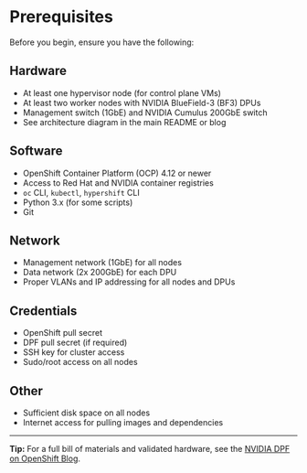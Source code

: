 # Prerequisites

Before you begin, ensure you have the following:

## Hardware
- At least one hypervisor node (for control plane VMs)
- At least two worker nodes with NVIDIA BlueField-3 (BF3) DPUs
- Management switch (1GbE) and NVIDIA Cumulus 200GbE switch
- See architecture diagram in the main README or blog

## Software
- OpenShift Container Platform (OCP) 4.12 or newer
- Access to Red Hat and NVIDIA container registries
- `oc` CLI, `kubectl`, `hypershift` CLI
- Python 3.x (for some scripts)
- Git

## Network
- Management network (1GbE) for all nodes
- Data network (2x 200GbE) for each DPU
- Proper VLANs and IP addressing for all nodes and DPUs

## Credentials
- OpenShift pull secret
- DPF pull secret (if required)
- SSH key for cluster access
- Sudo/root access on all nodes

## Other
- Sufficient disk space on all nodes
- Internet access for pulling images and dependencies

---

**Tip:** For a full bill of materials and validated hardware, see the [NVIDIA DPF on OpenShift Blog](https://developers.redhat.com/articles/2025/03/20/dpu-enabled-networking-openshift-and-nvidia-dpf).
